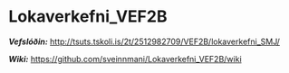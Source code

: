 # Lokaverkefni_VEF2B

 ***Vefslóðin:***
  http://tsuts.tskoli.is/2t/2512982709/VEF2B/lokaverkefni_SMJ/
  
 
 ***Wiki:***
 https://github.com/sveinnmani/Lokaverkefni_VEF2B/wiki
